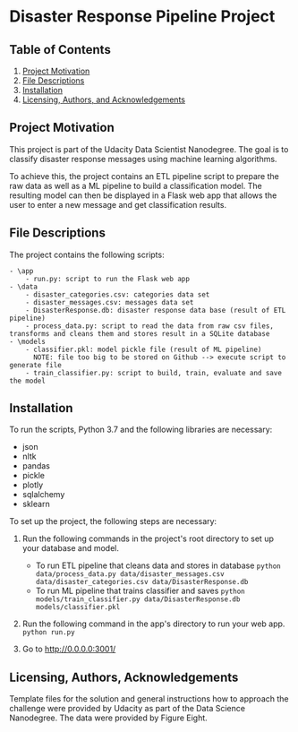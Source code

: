 # Disaster Response Pipeline Project

## Table of Contents

1. [Project Motivation](#motivation)
2. [File Descriptions](#files)
3. [Installation](#installation)
4. [Licensing, Authors, and Acknowledgements](#licensing)


## Project Motivation<a name="motivation"></a>

This project is part of the Udacity Data Scientist Nanodegree. 
The goal is to classify disaster response messages using machine learning algorithms.

To achieve this, the project contains an ETL pipeline script to prepare the raw data as well as a ML pipeline to build a classification model.
The resulting model can then be displayed in a Flask web app that allows the user to enter a new message and get classification results.

## File Descriptions <a name="files"></a>

The project contains the following scripts:
  
```
- \app
    - run.py: script to run the Flask web app
- \data
    - disaster_categories.csv: categories data set
    - disaster_messages.csv: messages data set
    - DisasterResponse.db: disaster response data base (result of ETL pipeline)
    - process_data.py: script to read the data from raw csv files, transforms and cleans them and stores result in a SQLite database
- \models
    - classifier.pkl: model pickle file (result of ML pipeline)
      NOTE: file too big to be stored on Github --> execute script to generate file
    - train_classifier.py: script to build, train, evaluate and save the model
```

## Installation <a name="installation"></a>

To run the scripts, Python 3.7 and the following libraries are necessary:

* json
* nltk
* pandas
* pickle
* plotly
* sqlalchemy
* sklearn

To set up the project, the following steps are necessary:

1. Run the following commands in the project's root directory to set up your database and model.

    - To run ETL pipeline that cleans data and stores in database
        `python data/process_data.py data/disaster_messages.csv data/disaster_categories.csv data/DisasterResponse.db`
    - To run ML pipeline that trains classifier and saves
        `python models/train_classifier.py data/DisasterResponse.db models/classifier.pkl`

2. Run the following command in the app's directory to run your web app.
    `python run.py`

3. Go to http://0.0.0.0:3001/


## Licensing, Authors, Acknowledgements<a name="licensing"></a>

Template files for the solution and general instructions how to approach the challenge were provided by Udacity as part of the Data Science Nanodegree.
The data were provided by Figure Eight.
